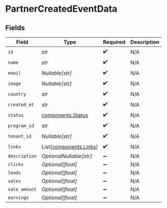 # PartnerCreatedEventData


## Fields

| Field                                                      | Type                                                       | Required                                                   | Description                                                |
| ---------------------------------------------------------- | ---------------------------------------------------------- | ---------------------------------------------------------- | ---------------------------------------------------------- |
| `id`                                                       | *str*                                                      | :heavy_check_mark:                                         | N/A                                                        |
| `name`                                                     | *str*                                                      | :heavy_check_mark:                                         | N/A                                                        |
| `email`                                                    | *Nullable[str]*                                            | :heavy_check_mark:                                         | N/A                                                        |
| `image`                                                    | *Nullable[str]*                                            | :heavy_check_mark:                                         | N/A                                                        |
| `country`                                                  | *str*                                                      | :heavy_check_mark:                                         | N/A                                                        |
| `created_at`                                               | *str*                                                      | :heavy_check_mark:                                         | N/A                                                        |
| `status`                                                   | [components.Status](../../models/components/status.md)     | :heavy_check_mark:                                         | N/A                                                        |
| `program_id`                                               | *str*                                                      | :heavy_check_mark:                                         | N/A                                                        |
| `tenant_id`                                                | *Nullable[str]*                                            | :heavy_check_mark:                                         | N/A                                                        |
| `links`                                                    | List[[components.Links](../../models/components/links.md)] | :heavy_check_mark:                                         | N/A                                                        |
| `description`                                              | *OptionalNullable[str]*                                    | :heavy_minus_sign:                                         | N/A                                                        |
| `clicks`                                                   | *Optional[float]*                                          | :heavy_minus_sign:                                         | N/A                                                        |
| `leads`                                                    | *Optional[float]*                                          | :heavy_minus_sign:                                         | N/A                                                        |
| `sales`                                                    | *Optional[float]*                                          | :heavy_minus_sign:                                         | N/A                                                        |
| `sale_amount`                                              | *Optional[float]*                                          | :heavy_minus_sign:                                         | N/A                                                        |
| `earnings`                                                 | *Optional[float]*                                          | :heavy_minus_sign:                                         | N/A                                                        |